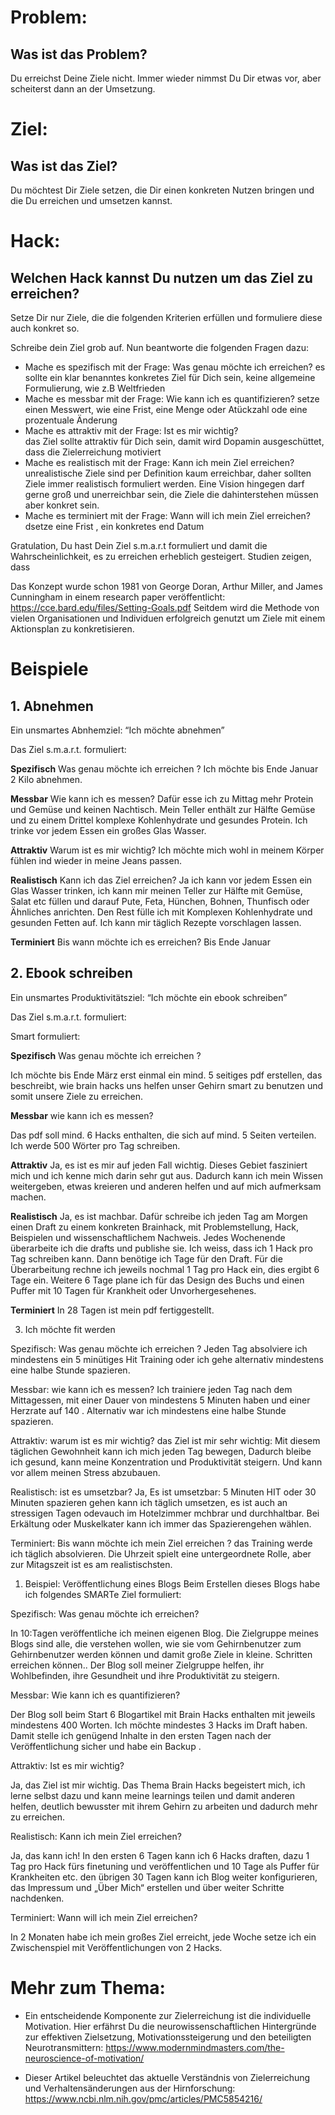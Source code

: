 # Problem:
## Was ist das Problem?
Du erreichst Deine Ziele nicht. Immer wieder nimmst Du Dir etwas  vor, aber scheiterst dann an der Umsetzung.

# Ziel: 
## Was ist das Ziel?
Du möchtest Dir Ziele setzen, die Dir einen konkreten Nutzen bringen und die Du erreichen und umsetzen kannst.

# Hack: 
## Welchen Hack kannst Du nutzen um das Ziel zu erreichen?
Setze Dir nur Ziele, die die folgenden Kriterien erfüllen und formuliere diese auch konkret so.

Schreibe dein Ziel grob auf.
Nun beantworte die folgenden Fragen dazu:

- Mache es spezifisch mit der Frage: Was genau möchte ich erreichen?  es sollte ein klar benanntes konkretes Ziel für Dich sein, keine allgemeine Formulierung, wie z.B Weltfrieden 
- Mache es messbar mit der Frage: Wie kann ich es quantifizieren?  setze einen Messwert, wie eine Frist, eine Menge oder Atückzahl ode eine prozentuale Änderung
- Mache es attraktiv mit der Frage: Ist es mir wichtig?  
das Ziel sollte attraktiv für Dich sein, damit wird Dopamin ausgeschüttet, dass die Zielerreichung motiviert
- Mache es realistisch mit der Frage: Kann ich mein Ziel erreichen?  unrealistische Ziele sind per Definition kaum erreichbar, daher sollten Ziele immer realistisch formuliert werden. Eine Vision hingegen darf gerne groß und unerreichbar sein, die Ziele die dahinterstehen müssen aber konkret sein.
- Mache es terminiert mit der Frage: Wann will ich mein Ziel erreichen?  dsetze eine Frist , ein konkretes end Datum 

Gratulation, Du hast Dein Ziel s.m.a.r.t formuliert und damit die Wahrscheinlichkeit, es zu erreichen erheblich gesteigert. Studien zeigen, dass 

Das Konzept wurde schon 1981 von George Doran, Arthur Miller, and James Cunningham in einem research paper veröffentlicht: 
https://cce.bard.edu/files/Setting-Goals.pdf 
Seitdem wird die Methode von vielen Organisationen und Individuen erfolgreich genutzt um Ziele mit einem Aktionsplan zu konkretisieren.

# Beispiele

## 1. Abnehmen

Ein unsmartes Abnhemziel: “Ich möchte abnehmen”

Das Ziel s.m.a.r.t. formuliert:

**Spezifisch**
Was genau möchte ich erreichen ?
Ich möchte bis Ende Januar 2 Kilo abnehmen.

**Messbar**
Wie kann ich es messen?
Dafür esse ich zu Mittag mehr Protein und Gemüse und keinen Nachtisch. Mein Teller enthält zur Hälfte Gemüse und zu einem Drittel komplexe Kohlenhydrate und gesundes Protein. Ich trinke vor jedem Essen ein großes Glas Wasser.

**Attraktiv**
Warum ist es mir wichtig?
Ich möchte mich wohl in meinem Körper fühlen ind wieder in meine Jeans passen.

**Realistisch**
Kann ich das Ziel erreichen?
Ja ich kann vor jedem Essen ein Glas Wasser trinken, ich kann mir meinen Teller zur Hälfte mit Gemüse, Salat etc füllen und darauf Pute, Feta, Hünchen, Bohnen, Thunfisch oder Ähnliches anrichten. Den Rest fülle ich mit Komplexen Kohlenhydrate und gesunden Fetten auf. Ich kann mir täglich Rezepte vorschlagen lassen.

**Terminiert**
Bis wann möchte ich es erreichen?
Bis Ende Januar

## 2. Ebook schreiben

Ein unsmartes Produktivitätsziel: “Ich möchte ein ebook schreiben”

Das Ziel s.m.a.r.t. formuliert:

Smart formuliert:

**Spezifisch**
Was genau möchte ich erreichen ? 

Ich möchte bis Ende März erst einmal ein mind. 5 seitiges pdf erstellen, das beschreibt, wie brain hacks uns helfen unser Gehirn smart zu benutzen und somit unsere Ziele zu erreichen.

**Messbar**
wie kann ich es messen? 

Das pdf soll mind. 6 Hacks enthalten, die sich auf mind. 5 Seiten verteilen. Ich werde 500 Wörter pro Tag schreiben.

**Attraktiv**
Ja, es ist es mir auf jeden Fall wichtig. Dieses Gebiet fasziniert mich und ich kenne mich darin sehr gut aus. Dadurch kann ich mein Wissen weitergeben, etwas kreieren und anderen helfen und auf mich aufmerksam machen.

**Realistisch**
Ja, es ist machbar. Dafür schreibe ich jeden Tag am Morgen einen Draft zu einem konkreten Brainhack, mit Problemstellung, Hack, Beispielen und wissenschaftlichem Nachweis.
Jedes Wochenende überarbeite ich die drafts und publishe sie. 
Ich weiss, dass ich 1 Hack pro Tag schreiben kann. Dann benötige ich Tage für den Draft. Für die Überarbeitung rechne ich jeweils nochmal 1 Tag pro Hack ein, dies ergibt 6 Tage ein. Weitere 6 Tage plane ich für das Design des Buchs und einen Puffer mit 10 Tagen für Krankheit oder Unvorhergesehenes.

**Terminiert**
In 28 Tagen ist mein pdf fertiggestellt.

3. Ich möchte fit werden

Spezifisch: Was genau möchte ich erreichen ? 
Jeden Tag absolviere ich mindestens ein 5 minütiges Hit Training oder ich gehe alternativ mindestens eine halbe Stunde spazieren.

Messbar: wie kann ich es messen? 
Ich trainiere jeden Tag nach dem Mittagessen, mit einer Dauer von mindestens 5 Minuten haben und einer Herzrate auf 140 . Alternativ war ich mindestens eine halbe Stunde spazieren.

Attraktiv: warum ist es mir wichtig? 
das Ziel ist mir sehr wichtig:  Mit diesem täglichen Gewohnheit kann ich mich jeden Tag bewegen, Dadurch bleibe ich gesund, kann meine Konzentration und Produktivität steigern. Und kann vor allem meinen Stress abzubauen.

Realistisch: ist es umsetzbar? 
Ja, Es ist umsetzbar: 5 Minuten HIT oder 30 Minuten spazieren gehen kann ich täglich umsetzen, es ist auch an stressigen Tagen odevauch im Hotelzimmer mchbrar und durchhaltbar.
Bei Erkältung oder Muskelkater kann ich immer das Spazierengehen wählen.

Terminiert: Bis wann möchte ich mein Ziel erreichen ? 
das Training werde ich täglich absolvieren. Die Uhrzeit spielt eine untergeordnete Rolle, aber zur Mitagszeit ist es am realistischsten.


1. Beispiel: Veröffentlichung eines Blogs
Beim Erstellen dieses Blogs habe ich folgendes SMARTe Ziel formuliert:

Spezifisch: Was genau möchte ich erreichen?

In 10:Tagen veröffentliche ich meinen eigenen Blog. Die Zielgruppe meines Blogs sind alle, die verstehen wollen, wie sie vom Gehirnbenutzer zum Gehirnbenutzer werden können und damit große Ziele in kleine. Schritten erreichen können.. Der Blog soll meiner Zielgruppe helfen, ihr Wohlbefinden, ihre Gesundheit und ihre Produktivität zu steigern.

Messbar: Wie kann ich es quantifizieren?

Der Blog soll beim Start 6 Blogartikel mit Brain Hacks enthalten mit jeweils mindestens 400 Worten. Ich möchte mindestes 3 Hacks im Draft haben. Damit stelle ich genügend Inhalte in den ersten Tagen nach der Veröffentlichung sicher und habe ein Backup .

Attraktiv: Ist es mir wichtig?

Ja, das Ziel ist mir wichtig. Das Thema Brain Hacks begeistert mich, ich lerne selbst dazu und kann meine learnings teilen und damit anderen helfen, deutlich bewusster mit ihrem Gehirn zu arbeiten und dadurch mehr zu erreichen.

Realistisch: Kann ich mein Ziel erreichen?

Ja, das kann ich! In den ersten 6 Tagen kann ich 6 Hacks draften, dazu 1 Tag pro Hack fürs finetuning und veröffentlichen und 10 Tage als Puffer für Krankheiten etc.  den übrigen 30 Tagen kann ich Blog weiter konfigurieren, das Impressum und „Über Mich“ erstellen und über weiter Schritte nachdenken.

Terminiert: Wann will ich mein Ziel erreichen?

In 2 Monaten habe ich mein großes Ziel erreicht, jede Woche setze ich ein Zwischenspiel mit Veröffentlichungen von 2 Hacks.


# Mehr zum Thema:

- Ein entscheidende Komponente zur Zielerreichung ist die individuelle Motivation. Hier erfährst Du die neurowissenschaftlichen Hintergründe zur effektiven Zielsetzung, Motivationssteigerung und den beteiligten Neurotransmittern:
https://www.modernmindmasters.com/the-neuroscience-of-motivation/

- Dieser Artikel beleuchtet das aktuelle Verständnis von Zielerreichung und Verhaltensänderungen aus der Hirnforschung:
https://www.ncbi.nlm.nih.gov/pmc/articles/PMC5854216/



